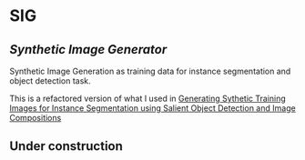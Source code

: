 # SIG
## _Synthetic Image Generator_

Synthetic Image Generation as training data for instance segmentation and object detection task.

This is a refactored version of what I used in [ Generating Sythetic Training Images for Instance Segmentation using Salient Object Detection and Image Compositions](https://essay.utwente.nl/87698/)

## Under construction
